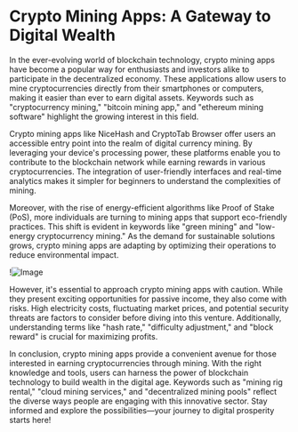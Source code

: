 # Crypto Mining Apps: A Gateway to Digital Wealth

In the ever-evolving world of blockchain technology, crypto mining apps have become a popular way for enthusiasts and investors alike to participate in the decentralized economy. These applications allow users to mine cryptocurrencies directly from their smartphones or computers, making it easier than ever to earn digital assets. Keywords such as "cryptocurrency mining," "bitcoin mining app," and "ethereum mining software" highlight the growing interest in this field.

Crypto mining apps like NiceHash and CryptoTab Browser offer users an accessible entry point into the realm of digital currency mining. By leveraging your device's processing power, these platforms enable you to contribute to the blockchain network while earning rewards in various cryptocurrencies. The integration of user-friendly interfaces and real-time analytics makes it simpler for beginners to understand the complexities of mining.

Moreover, with the rise of energy-efficient algorithms like Proof of Stake (PoS), more individuals are turning to mining apps that support eco-friendly practices. This shift is evident in keywords like "green mining" and "low-energy cryptocurrency mining." As the demand for sustainable solutions grows, crypto mining apps are adapting by optimizing their operations to reduce environmental impact.

!![Image](https://github.com/user-attachments/assets/3be06921-4469-491d-bd37-5f14c53422b7)

However, it's essential to approach crypto mining apps with caution. While they present exciting opportunities for passive income, they also come with risks. High electricity costs, fluctuating market prices, and potential security threats are factors to consider before diving into this venture. Additionally, understanding terms like "hash rate," "difficulty adjustment," and "block reward" is crucial for maximizing profits.

In conclusion, crypto mining apps provide a convenient avenue for those interested in earning cryptocurrencies through mining. With the right knowledge and tools, users can harness the power of blockchain technology to build wealth in the digital age. Keywords such as "mining rig rental," "cloud mining services," and "decentralized mining pools" reflect the diverse ways people are engaging with this innovative sector. Stay informed and explore the possibilities—your journey to digital prosperity starts here!